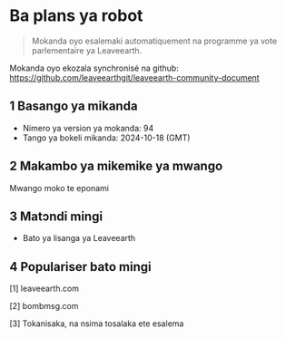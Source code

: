 # Ba plans ya robot

>Mokanda oyo esalemaki automatiquement na programme ya vote parlementaire ya Leaveearth.

Mokanda oyo ekozala synchronisé na github: https://github.com/leaveearthgit/leaveearth-community-document

## 1 Basango ya mikanda

- Nimero ya version ya mokanda: 94
- Tango ya bokeli mikanda: 2024-10-18 (GMT)

## 2 Makambo ya mikemike ya mwango

Mwango moko te eponami

## 3 Matɔndi mingi
* Bato ya lisanga ya Leaveearth

## 4 Populariser bato mingi
[1] leaveearth.com

[2] bombmsg.com

[3] Tokanisaka, na nsima tosalaka ete esalema